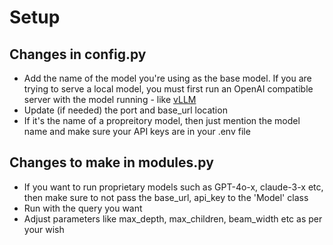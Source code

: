# Setup

## Changes in config.py
- Add the name of the model you're using as the base model. If you are trying to serve a local model, you must first run an OpenAI compatible server with the model running - like [vLLM](https://docs.vllm.ai/en/v0.6.0/serving/openai_compatible_server.html)
- Update (if needed) the port and base_url location
- If it's the name of a propreitory model, then just mention the model name and make sure your API keys are in your .env file

## Changes to make in modules.py
- If you want to run proprietary models such as GPT-4o-x, claude-3-x etc, then make sure to not pass the base_url, api_key to the 'Model' class
- Run with the query you want
- Adjust parameters like max_depth, max_children, beam_width etc as per your wish
